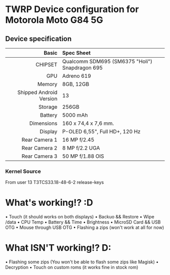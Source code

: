 # TWRP Device configuration for Motorola Moto G84 5G

## Device specification

Basic   | Spec Sheet
-------:|:------------------------
CHIPSET | Qualcomm SDM695 (SM6375 "Holi") Snapdragon 695
GPU     | Adreno 619
Memory  | 8GB, 12GB
Shipped Android Version | 13
Storage | 256GB
Battery | 5000 mAh
Dimensions | 160 x 74,4 x 7,6 mm.
Display | P-OLED 6,55", Full HD+, 120 Hz
Rear Camera 1 | 16 MP f/2.45
Rear Camera 2 | 8 MP f/2.2 UGA
Rear Camera 3 | 50 MP f/1.88 OIS

### Kernel Source
From user 13 T3TCS33.18-48-6-2 release-keys

# What's working!? :D
• Touch (it should works on both displays)
• Backuo && Restore
• Wipe /data
• CPU Temp 
• Battery && Time
• Brightness
• MicroSD Card && USB OTG
• Mouse through USB OTG
• Flashing a zips (won't work at all for now)

# What ISN'T working!? D:
• Flashing some zips (You won't be able to flash some zips like Magisk)
• Decryption
• Touch on custom roms (it works fine in stock rom)
